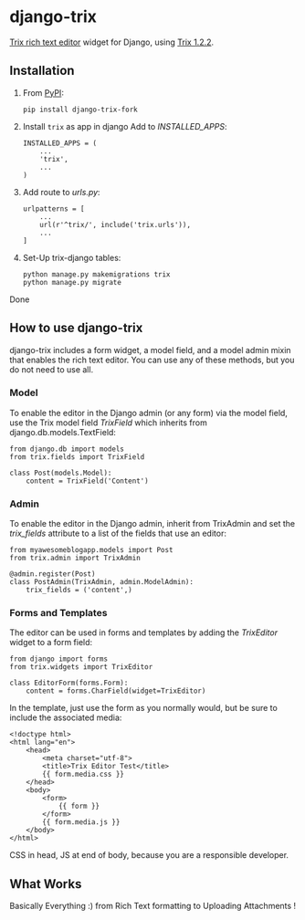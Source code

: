 django-trix
===========

[Trix rich text editor](http://trix-editor.org) widget for Django, using
[Trix 1.2.2](https://github.com/basecamp/trix/releases/tag/1.2.2).

Installation
------------

1. From [PyPI](https://pypi.org/project/django-trix-fork/):

    `pip install django-trix-fork`

2. Install `trix` as app in django Add to *INSTALLED\_APPS*:

    ```
   INSTALLED_APPS = (
        ...
        'trix',
        ...
    )
   ```

3. Add route to *urls.py*:

    ```
    urlpatterns = [
        ...
        url(r'^trix/', include('trix.urls')),
        ...
    ]
   ```
4. Set-Up trix-django tables:
    ```shell script
    python manage.py makemigrations trix
    python manage.py migrate
   ```
 Done

How to use django-trix
-----------------

django-trix includes a form widget, a model field, and a model admin
mixin that enables the rich text editor. You can use any of these
methods, but you do not need to use all.

### Model

To enable the editor in the Django admin (or any form) via the model
field, use the Trix model field *TrixField* which inherits from
django.db.models.TextField:

    from django.db import models
    from trix.fields import TrixField

    class Post(models.Model):
        content = TrixField('Content')

### Admin

To enable the editor in the Django admin, inherit from TrixAdmin and set
the *trix\_fields* attribute to a list of the fields that use an editor:

    from myawesomeblogapp.models import Post
    from trix.admin import TrixAdmin

    @admin.register(Post)
    class PostAdmin(TrixAdmin, admin.ModelAdmin):
        trix_fields = ('content',)

### Forms and Templates

The editor can be used in forms and templates by adding the *TrixEditor*
widget to a form field:

    from django import forms
    from trix.widgets import TrixEditor

    class EditorForm(forms.Form):
        content = forms.CharField(widget=TrixEditor)

In the template, just use the form as you normally would, but be sure to
include the associated media:

    <!doctype html>
    <html lang="en">
        <head>
            <meta charset="utf-8">
            <title>Trix Editor Test</title>
            {{ form.media.css }}
        </head>
        <body>
            <form>
                {{ form }}
            </form>
            {{ form.media.js }}
        </body>
    </html>

CSS in head, JS at end of body, because you are a responsible developer.


What Works
------------
Basically Everything :) from Rich Text formatting to Uploading Attachments  !
